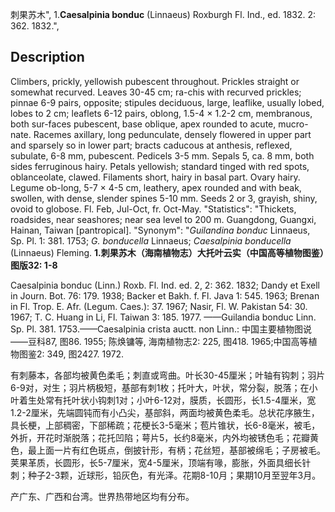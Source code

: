 刺果苏木",
1.**Caesalpinia bonduc** (Linnaeus) Roxburgh Fl. Ind., ed. 1832. 2: 362. 1832.",

## Description
Climbers, prickly, yellowish pubescent throughout. Prickles straight or somewhat recurved. Leaves 30-45 cm; ra-chis with recurved prickles; pinnae 6-9 pairs, opposite; stipules deciduous, large, leaflike, usually lobed, lobes to 2 cm; leaflets 6-12 pairs, oblong, 1.5-4 × 1.2-2 cm, membranous, both sur-faces pubescent, base oblique, apex rounded to acute, mucro-nate. Racemes axillary, long pedunculate, densely flowered in upper part and sparsely so in lower part; bracts caducous at anthesis, reflexed, subulate, 6-8 mm, pubescent. Pedicels 3-5 mm. Sepals 5, ca. 8 mm, both sides ferruginous hairy. Petals yellowish; standard tinged with red spots, oblanceolate, clawed. Filaments short, hairy in basal part. Ovary hairy. Legume ob-long, 5-7 × 4-5 cm, leathery, apex rounded and with beak, swollen, with dense, slender spines 5-10 mm. Seeds 2 or 3, grayish, shiny, ovoid to globose. Fl. Feb, Jul-Oct, fr. Oct-May.
  "Statistics": "Thickets, roadsides, near seashores; near sea level to 200 m. Guangdong, Guangxi, Hainan, Taiwan [pantropical].
  "Synonym": "*Guilandina bonduc* Linnaeus, Sp. Pl. 1: 381. 1753; *G. bonducella* Linnaeus; *Caesalpinia bonducella* (Linnaeus) Fleming.
**1.刺果苏木（海南植物志）大托叶云实（中国高等植物图鉴）图版32: 1-8**

Caesalpinia bonduc (Linn.) Roxb. Fl. Ind. ed. 2, 2: 362. 1832; Dandy et Exell in Journ. Bot. 76: 179. 1938; Backer et Bakh. f. Fl. Java 1: 545. 1963; Brenan in Fl. Trop. E. Afr. (Legum. Caes.): 37. 1967; Nasir, Fl. W. Pakistan 54: 30. 1967; T. C. Huang in Li, Fl. Taiwan 3: 185. 1977. ——Guilandia bonduc Linn. Sp. Pl. 381. 1753.——Caesalpinia crista auctt. non Linn.: 中国主要植物图说——豆科87, 图86. 1955; 陈焕镛等, 海南植物志2: 225, 图418. 1965;中国高等植物图鉴2: 349, 图2427. 1972.

有刺藤本，各部均被黄色柔毛；刺直或弯曲。叶长30-45厘米；叶轴有钩刺；羽片6-9对，对生；羽片柄极短，基部有刺1枚；托叶大，叶状，常分裂，脱落；在小叶着生处常有托叶状小钩刺1对；小叶6-12对，膜质，长圆形，长1.5-4厘米，宽1.2-2厘米，先端圆钝而有小凸尖，基部斜，两面均被黄色柔毛。总状花序腋生，具长梗，上部稠密，下部稀疏；花梗长3-5毫米；苞片锥状，长6-8毫米，被毛，外折，开花时渐脱落；花托凹陷；萼片5，长约8毫米，内外均被锈色毛；花瓣黄色，最上面一片有红色斑点，倒披针形，有柄；花丝短，基部被绵毛；子房被毛。荚果革质，长圆形，长5-7厘米，宽4-5厘米，顶端有喙，膨胀，外面具细长针刺；种子2-3颗，近球形，铅灰色，有光泽。花期8-10月；果期10月至翌年3月。

产广东、广西和台湾。世界热带地区均有分布。
